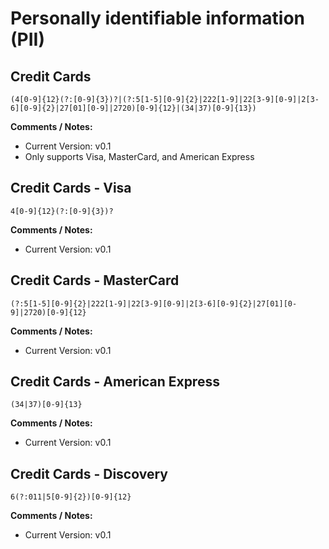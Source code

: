 # Personally identifiable information (PII)

## Credit Cards

```regex
(4[0-9]{12}(?:[0-9]{3})?|(?:5[1-5][0-9]{2}|222[1-9]|22[3-9][0-9]|2[3-6][0-9]{2}|27[01][0-9]|2720)[0-9]{12}|(34|37)[0-9]{13})
```

**Comments / Notes:**

- Current Version: v0.1
- Only supports Visa, MasterCard, and American Express


## Credit Cards - Visa

```regex
4[0-9]{12}(?:[0-9]{3})?
```

**Comments / Notes:**

- Current Version: v0.1


## Credit Cards - MasterCard

```regex
(?:5[1-5][0-9]{2}|222[1-9]|22[3-9][0-9]|2[3-6][0-9]{2}|27[01][0-9]|2720)[0-9]{12}
```

**Comments / Notes:**

- Current Version: v0.1


## Credit Cards - American Express

```regex
(34|37)[0-9]{13}
```

**Comments / Notes:**

- Current Version: v0.1


## Credit Cards - Discovery

```regex
6(?:011|5[0-9]{2})[0-9]{12}
```

**Comments / Notes:**

- Current Version: v0.1
